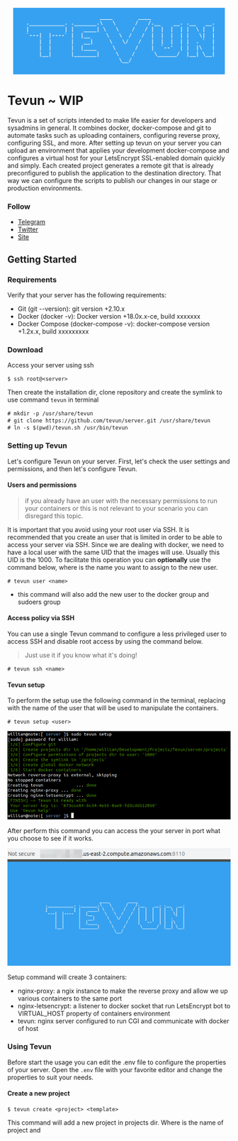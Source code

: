 <p align="center">
  <img
    src="https://raw.githubusercontent.com/tevun/server/master/badge.png"
    height="150px"
    alt="logo"
  />
</p>

# Tevun ~ WIP

Tevun is a set of scripts intended to make life easier for developers and sysadmins in general.
It combines docker, docker-compose and git to automate tasks such as uploading containers, configuring reverse proxy, configuring SSL, and more.
After setting up tevun on your server you can upload an environment that applies your development docker-compose and configures a virtual host for your LetsEncrypt SSL-enabled domain quickly and simply.
Each created project generates a remote git that is already preconfigured to publish the application to the destination directory.
That way we can configure the scripts to publish our changes in our stage or production environments.

### Follow
- [Telegram](https://t.me/tevun)
- [Twitter](https://twitter.com/tevunapp)
- [Site](https://tevun.com)

## Getting Started

### Requirements

Verify that your server has the following requirements:
- Git (git --version): git version +2.10.x
- Docker (docker -v): Docker version +18.0x.x-ce, build xxxxxxx
- Docker Compose (docker-compose -v): docker-compose version +1.2x.x, build xxxxxxxxx

### Download

Access your server using ssh
```
$ ssh root@<server>
```

Then create the installation dir, clone repository and create the symlink to use command `tevun` in terminal
```
# mkdir -p /usr/share/tevun
# git clone https://github.com/tevun/server.git /usr/share/tevun
# ln -s $(pwd)/tevun.sh /usr/bin/tevun
```

### Setting up Tevun

Let's configure Tevun on your server. First, let's check the user settings and permissions, and then let's configure Tevun.

#### Users and permissions

> if you already have an user with the necessary permissions to run your containers or this is not relevant to your scenario you can disregard this topic.

It is important that you avoid using your root user via SSH.
It is recommended that you create an user that is limited in order to be able to access your server via SSH.
Since we are dealing with docker, we need to have a local user with the same UID that the images will use. Usually this UID is the 1000.
To facilitate this operation you can **optionally** use the command below, where <name> is the name you want to assign to the new user.

```
# tevun user <name>
```
  * this command will also add the new user to the docker group and sudoers group

#### Access policy via SSH 

You can use a single Tevun command to configure a less privileged user to access SSH and disable root access by using the command below.

> Just use it if you know what it's doing!

```
# tevun ssh <name>
```

#### Tevun setup

To perform the setup use the following command in the terminal, replacing <user> with the name of the user that will be used to manipulate the containers.
```
# tevun setup <user>
```
<p align="center">
  <img src="https://raw.githubusercontent.com/tevun/server/master/images/output-setup.png"/>
</p>

After perform this command you can access the your server in port what you choose to see if it works.
<p align="center">
  <img src="https://raw.githubusercontent.com/tevun/server/master/images/setup.png"/>
</p>

Setup command will create 3 containers:
 - nginx-proxy: a ngix instance to make the reverse proxy and allow we up various containers to the same port
 - nginx-letsencrypt: a listener to docker socket that run LetsEncrypt bot to VIRTUAL_HOST property of containers environment
 - tevun: nginx server configured to run CGI and communicate with docker of host

### Using Tevun

Before start the usage you can edit the .env file to configure the properties of your server.
Open the `.env` file with your favorite editor and change the properties to suit your needs.  

#### Create a new project

```
$ tevun create <project> <template>
```
This command will add a new project in projects dir.
Where <project> is the name of project and <template> can be `php` or `html`. We can add other templates too.
The main idea is to have skeletons to most common structures used.  

Example:
```
$ tevun create site.com html
```
In this example tevun will create `site.com` project, initialize a git remote repository, configure post-receive, generate a docker-compose.yml and show the git remote URL in terminal.
<p align="center">
  <img src="https://raw.githubusercontent.com/tevun/server/master/images/output-create.png"/>
</p>

#### Register users

Once the projects have been created we can make a local clone of them, but for that we need an user with access permission.
To register users in Tevun use the command below:
```
$ tevun register <user>
```
This is a short hand to http basic auth and the file with permissions is in file `/etc/nginx/.users` of tevun container.
<p align="center">
  <img src="https://raw.githubusercontent.com/tevun/server/master/images/output-register.png"/>
</p>

#### Destroy a project

```
$ tevun destroy <project>
```
The command destroy will stop your docker-compose project and erase the project dir.
The command will not erase the docker volumes, but is important to be careful with this instruction.
<p align="center">
  <img src="https://raw.githubusercontent.com/tevun/server/master/images/output-destroy.png"/>
</p>


#### Configure in an existing project

We can get the branch setup of project repository to get the files to configure our project to run in Tevun.

```
# add the remote to your repo
$ git remote add deploy https://<user>@<host>:<port>/<project>/repo
# fetch the setup branch
$ git fetch deploy +refs/heads/setup:refs/remotes/deploy/setup
# get setup branch from remote
$ git branch --track setup refs/remotes/deploy/setup
# merge setup branch to your local branch
$ git merge --no-ff deploy/setup --allow-unrelated-histories
```
